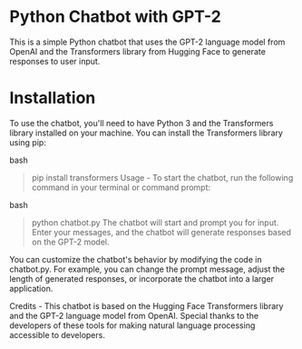 # Python Chatbot with GPT-2
This is a simple Python chatbot that uses the GPT-2 language model from OpenAI and the Transformers library from Hugging Face to generate responses to user input.

# Installation
To use the chatbot, you'll need to have Python 3 and the Transformers library installed on your machine. You can install the Transformers library using pip:

bash

> pip install transformers
Usage - 
To start the chatbot, run the following command in your terminal or command prompt:

bash

> python chatbot.py
The chatbot will start and prompt you for input. Enter your messages, and the chatbot will generate responses based on the GPT-2 model.

You can customize the chatbot's behavior by modifying the code in chatbot.py. For example, you can change the prompt message, adjust the length of generated responses, or incorporate the chatbot into a larger application.

Credits - 
This chatbot is based on the Hugging Face Transformers library and the GPT-2 language model from OpenAI. Special thanks to the developers of these tools for making natural language processing accessible to developers.
